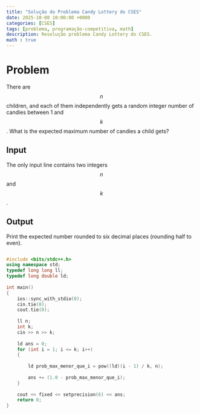 ```yaml
---
title: "Solução do Problema Candy Lottery do CSES"
date: 2025-10-08 10:00:00 +0000
categories: [CSES]
tags: [problema, programação-competitiva, math]
description: Resolução problema Candy Lottery do CSES.
math : true
---
```

# Problem
There are $$n$$ children, and each of them independently gets a random integer number of candies between 1 and $$k$$.
What is the expected maximum number of candies a child gets?
## Input
The only input line contains two integers $$n$$ and $$k$$.
## Output
Print the expected number rounded to six decimal places (rounding half to even).
```c++

#include <bits/stdc++.h>
using namespace std;
typedef long long ll;
typedef long double ld;
 
int main()
{
    ios::sync_with_stdio(0);
    cin.tie(0);
    cout.tie(0);
 
    ll n;
    int k; 
    cin >> n >> k;
 
    ld ans = 0;
    for (int i = 1; i <= k; i++)
    {
        
        ld prob_max_menor_que_i = pow((ld)(i - 1) / k, n);
        
        ans += (1.0 - prob_max_menor_que_i);
    }
    
    cout << fixed << setprecision(6) << ans;
    return 0;
}

```